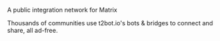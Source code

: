 <div class="hero">

A public integration network for Matrix

<div class="tag">

Thousands of communities use t2bot.io's bots & bridges to connect and share, all ad-free.

</div>

</div>
